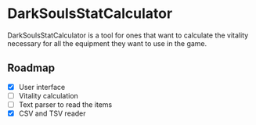 # DarkSoulsStatCalculator
DarkSoulsStatCalculator is a tool for ones that want to calculate the vitality necessary for all the equipment they want to use in the game.

## Roadmap
* [x] User interface
* [ ] Vitality calculation
* [ ] Text parser to read the items
* [x] CSV and TSV reader